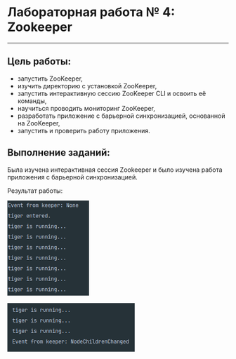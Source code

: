 # Лабораторная работа № 4: Zookeeper
***

## Цель работы:

 * запустить ZooKeeper,
 * изучить директорию с установкой ZooKeeper,
 * запустить интерактивную сессию ZooKeeper CLI и освоить её команды,
 * научиться проводить мониторинг ZooKeeper,
 * разработать приложение с барьерной синхронизацией, основанной на ZooKeeper,
 * запустить и проверить работу приложения.


## Выполнение заданий:

Была изучена интерактивная сессия Zookeeper и было изучена работа приложения с барьерной синхронизацией.

Результат работы:

![Начало](https://github.com/DimaScientist/Big-Data/blob/main/LabWork4/images/animal_start.png)

![Окончание](https://github.com/DimaScientist/Big-Data/blob/main/LabWork4/images/animal_end.png)

